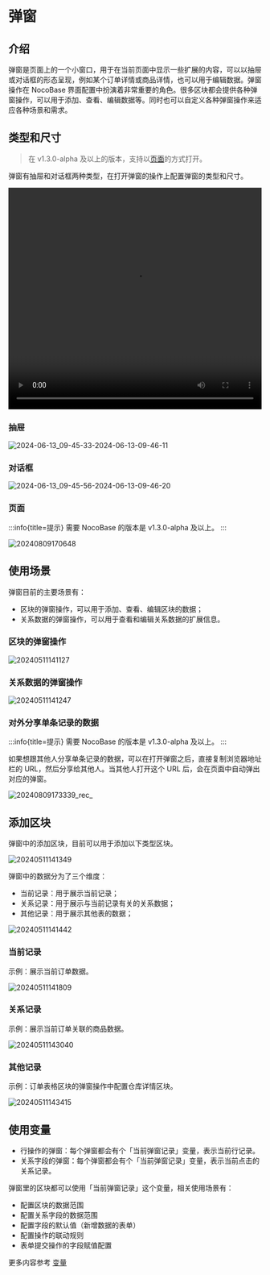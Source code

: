 # 弹窗

## 介绍

弹窗是页面上的一个小窗口，用于在当前页面中显示一些扩展的内容，可以以抽屉或对话框的形态呈现，例如某个订单详情或商品详情，也可以用于编辑数据。弹窗操作在 NocoBase 界面配置中扮演着非常重要的角色。很多区块都会提供各种弹窗操作，可以用于添加、查看、编辑数据等。同时也可以自定义各种弹窗操作来适应各种场景和需求。

## 类型和尺寸

> 在 v1.3.0-alpha 及以上的版本，支持以[页面](/handbook/ui/pop-up#页面)的方式打开。

弹窗有抽屉和对话框两种类型，在打开弹窗的操作上配置弹窗的类型和尺寸。

<video width="100%" height="440" controls>

 <source src="https://static-docs.nocobase.com/z-2024-06-13-09.43.42-2024-06-13-09-44-18.mp4">

</video>

### 抽屉

![2024-06-13_09-45-33-2024-06-13-09-46-11](https://static-docs.nocobase.com/2024-06-13_09-45-33-2024-06-13-09-46-11.png)

### 对话框

![2024-06-13_09-45-56-2024-06-13-09-46-20](https://static-docs.nocobase.com/2024-06-13_09-45-56-2024-06-13-09-46-20.png)

### 页面

:::info{title=提示}
需要 NocoBase 的版本是 v1.3.0-alpha 及以上。
:::

![20240809170648](https://nocobase-docs.oss-cn-beijing.aliyuncs.com/20240809170648.png)

## 使用场景

弹窗目前的主要场景有：

- 区块的弹窗操作，可以用于添加、查看、编辑区块的数据；
- 关系数据的弹窗操作，可以用于查看和编辑关系数据的扩展信息。

### 区块的弹窗操作

![20240511141127](https://static-docs.nocobase.com/20240511141127.png)

### 关系数据的弹窗操作

![20240511141247](https://static-docs.nocobase.com/20240511141247.png)

### 对外分享单条记录的数据

:::info{title=提示}
需要 NocoBase 的版本是 v1.3.0-alpha 及以上。
:::

如果想跟其他人分享单条记录的数据，可以在打开弹窗之后，直接复制浏览器地址栏的 URL，然后分享给其他人。当其他人打开这个 URL 后，会在页面中自动弹出对应的弹窗。

![20240809173339_rec_](https://nocobase-docs.oss-cn-beijing.aliyuncs.com/20240809173339_rec_.gif)

## 添加区块

弹窗中的添加区块，目前可以用于添加以下类型区块。

![20240511141349](https://static-docs.nocobase.com/20240511141349.png)

弹窗中的数据分为了三个维度：

- 当前记录：用于展示当前记录；
- 关系记录：用于展示与当前记录有关的关系数据；
- 其他记录：用于展示其他表的数据；

![20240511141442](https://static-docs.nocobase.com/20240511141442.png)

### 当前记录

示例：展示当前订单数据。

![20240511141809](https://static-docs.nocobase.com/20240511141809.gif)

### 关系记录

示例：展示当前订单关联的商品数据。

![20240511143040](https://static-docs.nocobase.com/20240511143040.gif)


### 其他记录

示例：订单表格区块的弹窗操作中配置仓库详情区块。

![20240511143415](https://static-docs.nocobase.com/20240511143415.gif)

## 使用变量

- 行操作的弹窗：每个弹窗都会有个「当前弹窗记录」变量，表示当前行记录。
- 关系字段的弹窗：每个弹窗都会有个「当前弹窗记录」变量，表示当前点击的关系记录。

弹窗里的区块都可以使用「当前弹窗记录」这个变量，相关使用场景有：

- 配置区块的数据范围
- 配置关系字段的数据范围
- 配置字段的默认值（新增数据的表单）
- 配置操作的联动规则
- 表单提交操作的字段赋值配置


更多内容参考 [变量](/handbook/ui/variables)
